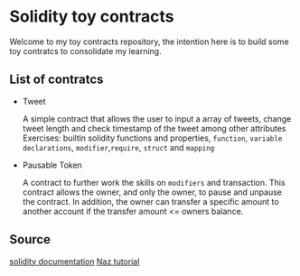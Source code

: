 # Solidity toy contracts 

Welcome to my toy contracts repository, the intention here is to build some toy contratcs to consolidate my learning. 

## List of contratcs

* Tweet

    A simple contract that allows the user to  input a array of tweets, change tweet length and check timestamp of the tweet among other attributes
   Exercises:  builtin solidity functions and properties, `function`, `variable declarations`, `modifier`,`require`, `struct` and `mapping`

* Pausable Token

   A contract to further work the skills on `modifiers` and transaction. This contract allows the owner, and only the owner, to pause and unpause the contract. In addition, the owner can transfer a specific amount to another account if the transfer amount <= owners balance.

 ## Source
 [solidity documentation](https://docs.soliditylang.org/en/v0.8.25/)
 [Naz tutorial](https://www.youtube.com/watch?v=AYpftDFiIgk)
